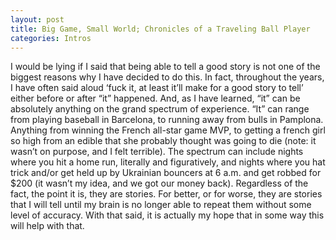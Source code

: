 ```yaml
---
layout: post
title: Big Game, Small World; Chronicles of a Traveling Ball Player
categories: Intros
---
```


I would be lying if I said that being able to tell a good story is not one of the biggest reasons why I have decided to do this. 
In fact, throughout the years, I have often said aloud ‘fuck it, at least it’ll make for a good story to tell’ either before or after “it” happened. And, as I have learned, “it” can be absolutely anything on the grand spectrum of experience. 
“It” can range from playing baseball in Barcelona, to running away from bulls in Pamplona. Anything from winning the French all-star game MVP, to getting a french girl so high from an edible that she probably thought was going to die (note: it wasn’t on purpose, and I felt terrible). 
The spectrum can include nights where you hit a home run, literally and figuratively, and nights where you hat trick and/or get held up by Ukrainian bouncers at 6 a.m. and get robbed for $200 (it wasn’t my idea, and we got our money back). 
Regardless of the fact, the point it is, they are stories. 
For better, or for worse, they are stories that I will tell until my brain is no longer able to repeat them without some level of accuracy. 
With that said, it is actually my hope that in some way this will help with that. 
